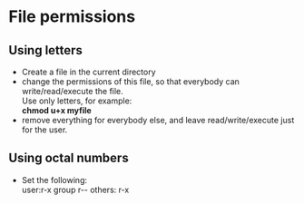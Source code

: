 # File permissions

## Using letters

- Create a file in the current directory
- change the permissions of this file, so that everybody can write/read/execute the file.  
Use only letters, for example:  
**chmod u+x myfile**
- remove everything for everybody else, and leave read/write/execute just for the user.

## Using octal numbers

- Set the following:  
user:r-x  group r-- others: r-x

